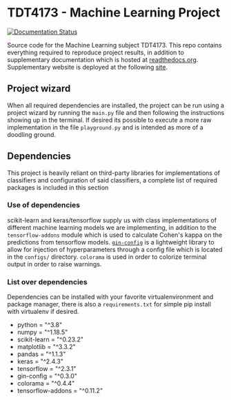 # TDT4173 - Machine Learning Project
[![Documentation Status](https://readthedocs.org/projects/tdt4173/badge/?version=latest)](https://tdt4173.readthedocs.io/en/latest/?badge=latest)


Source code for the Machine Learning subject TDT4173. This repo contains
everything required to reproduce project results, in addition to supplementary
documentation which is hosted at [readthedocs.org](https://tdt4173.readthedocs.io/en/latest/?badge=latest).
 Supplementary website is deployed at the following [site](https://alexaor.github.io/tdt4173/).



## Project wizard
When all required dependencies are installed, the project can be run using a project wizard by running the `main.py`
file and then following the instructions showing up in the terminal. If desired its possible to execute a more 
raw implementation in the file `playground.py` and is intended as more of a doodling ground.
## Dependencies
This project is heavily reliant on third-party libraries for implementations
of classifiers and configuration of said classifiers, a complete list of required
packages is included in this section

### Use of dependencies
scikit-learn and keras/tensorflow supply us with class implementations of 
different machine learning models we are implementing, in addition to
the `tensorflow-addons` module which is used to calculate Cohen's kappa on the predictions from tensorflow models. [`gin-config`](https://github.com/google/gin-config) is a lightweight 
library to allow for injection of hyperparameters through a config file which is
located in the `configs/` directory. `colorama` is used in order to colorize
terminal output in order to raise warnings.


### List over dependencies
Dependencies can be installed with your favorite virtualenvironment and package 
manager, there is also a `requirements.txt` for simple pip install with virtualenv
if desired.

* python = "^3.8"
* numpy = "^1.18.5"
* scikit-learn = "^0.23.2"
* matplotlib = "^3.3.2"
* pandas = "^1.1.3"
* keras = "^2.4.3"
* tensorflow = "^2.3.1"
* gin-config = "^0.3.0"
* colorama = "^0.4.4"
* tensorflow-addons = "^0.11.2"
